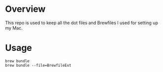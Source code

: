 # Overview

This repo is used to keep all the dot files and Brewfiles I used for setting up my Mac.

# Usage
```
brew bundle
brew bundle --file=BrewfileExt
```